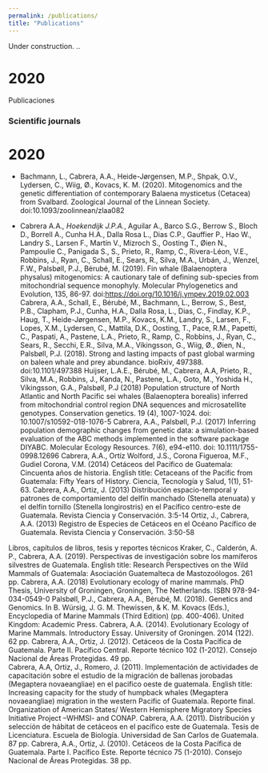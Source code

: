```yaml
---
permalink: /publications/
title: "Publications"
---
```



Under construction. .. 


# 2020
Publicaciones

### Scientific journals

# 2020
* Bachmann, L., Cabrera, A.A., Heide-Jørgensen, M.P., Shpak, O.V., Lydersen, C., Wiig, Ø., Kovacs, K. M. (2020). Mitogenomics and the genetic differentiation of contemporary Balaena mysticetus (Cetacea) from Svalbard. Zoological Journal of the Linnean Society. doi:10.1093/zoolinnean/zlaa082

* Cabrera A.A.*, Hoekendijk J.P.A.*, Aguilar A., Barco S.G., Berrow S., Bloch D., Borrell A., Cunha H.A., Dalla Rosa L., Dias C.P., Gauffier P., Hao W., Landry S., Larsen F., Martín V., Mizroch S., Oosting T., Øien N., Pampoulie C., Panigada S., S., Prieto, R., Ramp, C., Rivera-Léon, V.E., Robbins, J., Ryan, C., Schall, E., Sears, R., Silva, M.A., Urbán, J., Wenzel, F.W., Palsbøll, P.J., Bérubé, M. (2019). Fin whale (Balaenoptera physalus) mitogenomics: A cautionary tale of defining sub-species from mitochondrial sequence monophyly. Molecular Phylogenetics and Evolution, 135, 86-97. doi:https://doi.org/10.1016/j.ympev.2019.02.003
Cabrera, A.A., Schall, E., Bérubé, M., Bachmann, L., Berrow, S., Best, P.B., Clapham, P.J., Cunha, H.A., Dalla Rosa, L., Dias, C., Findlay, K.P., Haug, T., Heide-Jørgensen, M.P., Kovacs, K.M., Landry, S., Larsen, F., Lopes, X.M., Lydersen, C., Mattila, D.K., Oosting, T., Pace, R.M., Papetti, C., Paspati, A., Pastene, L.A., Prieto, R., Ramp, C., Robbins, J., Ryan, C., Sears, R., Secchi, E.R., Silva, M.A., Víkingsson, G., Wiig, Ø., Øien, N., Palsbøll, P.J. (2018). Strong and lasting impacts of past global warming on baleen whale and prey abundance. bioRxiv, 497388. doi:10.1101/497388 
Huijser, L.A.E., Bérubé, M., Cabrera, A.A, Prieto, R., Silva, M.A., Robbins, J., Kanda, N., Pastene, L.A., Goto, M., Yoshida H., Víkingsson, G.A., Palsbøll, P.J (2018) Population structure of North Atlantic and North Pacific sei whales (Balaenoptera borealis) inferred from mitochondrial control region DNA sequences and microsatellite genotypes. Conservation genetics. 19 (4), 1007-1024. doi:  10.1007/s10592-018-1076-5
Cabrera, A.A., Palsbøll, P.J.  (2017) Inferring population demographic changes from genetic data: a simulation-based evaluation of the ABC methods implemented in the software package DIYABC. Molecular Ecology Resources. 7(6), e94-e110. doi: 10.1111/1755-0998.12696
Cabrera, A.A., Ortíz Wolford, J.S., Corona Figueroa, M.F., Gudiel Corona, V.M. (2014) Cetáceos del Pacífico de Guatemala: Cincuenta años de historia. English title: Cetaceans of the Pacific from Guatemala: Fifty Years of History. Ciencia, Tecnología y Salud, 1(1), 51-63.
Cabrera, A.A., Ortiz, J. (2013) Distribución espacio-temporal y patrones de comportamiento del delfín manchado (Stenella atenuata) y el delfín tornillo (Stenella longirostris) en el Pacífico centro-este de Guatemala. Revista Ciencia y Conservación. 3:5-14
Ortiz, J., Cabrera, A.A. (2013) Registro de Especies de Cetáceos en el Océano Pacífico de Guatemala. Revista Ciencia y Conservación. 3:50-58

Libros, capítulos de libros, tesis y reportes técnicos
Kraker, C., Calderón, A. P., Cabrera, A.A. (2019). Perspectivas de investigación sobre los mamíferos silvestres de Guatemala. English title: Research Perspectives on the Wild Mammals of Guatemala: Asociación Guatemalteca de Mastozoólogos. 261 pp.
Cabrera, A.A. (2018) Evolutionary ecology of marine mammals. PhD Thesis, University of Groningen, Groningen, The Netherlands. ISBN 978-94-034-0549-0
Palsbøll, P.J., Cabrera, A.A., Bérubé, M. (2018). Genetics and Genomics. In B. Würsig, J. G. M. Thewissen, & K. M. Kovacs (Eds.), Encyclopedia of Marine Mammals (Third Edition) (pp. 400-406). United Kingdom: Academic Press.
Cabrera, A.A. (2014). Evolutionary Ecology of Marine Mammals. Introductory Essay. University of Groningen. 2014 (122). 62 pp.
Cabrera, A.A., Ortiz, J. (2012). Cetáceos de la Costa Pacífica de Guatemala. Parte II. Pacífico Central. Reporte técnico 102 (1-2012). Consejo Nacional de Áreas Protegidas. 49 pp.  
Cabrera, A.A, Ortiz, J., Romero, J. (2011). Implementación de actividades de capacitación sobre el estudio de la migración de ballenas jorobadas (Megaptera novaeangliae) en el pacifico oeste de guatemala. English title:  Increasing capacity for the study of humpback whales (Megaptera novaeangliae) migration in the western Pacific of Guatemala. Reporte final. Organization of American States/ Western Hemisphere Migratory Species Initiative Project –WHMSI- and CONAP.
Cabrera, A.A. (2011). Distribución y selección de hábitat de cetáceos en el pacífico este de Guatemala. Tesis de Licenciatura. Escuela de Biología. Universidad de San Carlos de Guatemala. 87 pp.
Cabrera, A.A., Ortiz, J. (2010). Cetáceos de la Costa Pacífica de Guatemala. Parte I. Pacífico Este. Reporte técnico 75 (1-2010). Consejo Nacional de Áreas Protegidas. 38 pp.  
